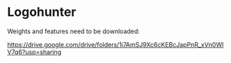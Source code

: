# Logohunter

Weights and features need to be downloaded:

https://drive.google.com/drive/folders/1i7AmSJ9Xc6cKEBcJapPnR_xVn0WlV7q6?usp=sharing
